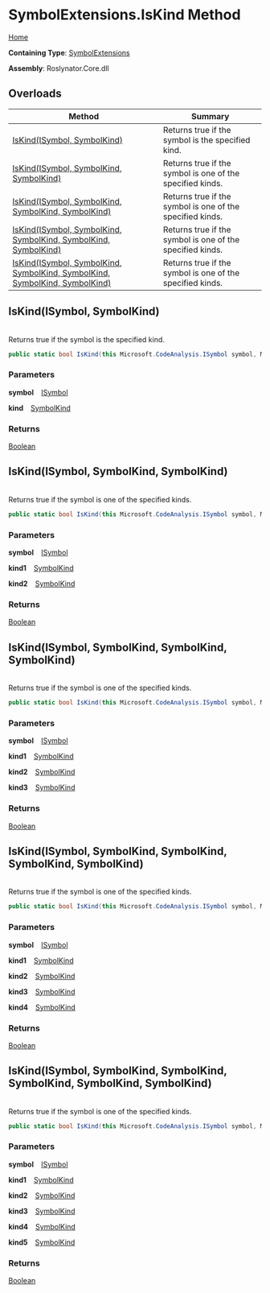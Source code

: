 # SymbolExtensions\.IsKind Method

[Home](../../../README.md)

**Containing Type**: [SymbolExtensions](../README.md)

**Assembly**: Roslynator\.Core\.dll

## Overloads

| Method | Summary |
| ------ | ------- |
| [IsKind(ISymbol, SymbolKind)](#Roslynator_SymbolExtensions_IsKind_Microsoft_CodeAnalysis_ISymbol_Microsoft_CodeAnalysis_SymbolKind_) | Returns true if the symbol is the specified kind\. |
| [IsKind(ISymbol, SymbolKind, SymbolKind)](#Roslynator_SymbolExtensions_IsKind_Microsoft_CodeAnalysis_ISymbol_Microsoft_CodeAnalysis_SymbolKind_Microsoft_CodeAnalysis_SymbolKind_) | Returns true if the symbol is one of the specified kinds\. |
| [IsKind(ISymbol, SymbolKind, SymbolKind, SymbolKind)](#Roslynator_SymbolExtensions_IsKind_Microsoft_CodeAnalysis_ISymbol_Microsoft_CodeAnalysis_SymbolKind_Microsoft_CodeAnalysis_SymbolKind_Microsoft_CodeAnalysis_SymbolKind_) | Returns true if the symbol is one of the specified kinds\. |
| [IsKind(ISymbol, SymbolKind, SymbolKind, SymbolKind, SymbolKind)](#Roslynator_SymbolExtensions_IsKind_Microsoft_CodeAnalysis_ISymbol_Microsoft_CodeAnalysis_SymbolKind_Microsoft_CodeAnalysis_SymbolKind_Microsoft_CodeAnalysis_SymbolKind_Microsoft_CodeAnalysis_SymbolKind_) | Returns true if the symbol is one of the specified kinds\. |
| [IsKind(ISymbol, SymbolKind, SymbolKind, SymbolKind, SymbolKind, SymbolKind)](#Roslynator_SymbolExtensions_IsKind_Microsoft_CodeAnalysis_ISymbol_Microsoft_CodeAnalysis_SymbolKind_Microsoft_CodeAnalysis_SymbolKind_Microsoft_CodeAnalysis_SymbolKind_Microsoft_CodeAnalysis_SymbolKind_Microsoft_CodeAnalysis_SymbolKind_) | Returns true if the symbol is one of the specified kinds\. |

## IsKind\(ISymbol, SymbolKind\) <a name="Roslynator_SymbolExtensions_IsKind_Microsoft_CodeAnalysis_ISymbol_Microsoft_CodeAnalysis_SymbolKind_"></a>

\
Returns true if the symbol is the specified kind\.

```csharp
public static bool IsKind(this Microsoft.CodeAnalysis.ISymbol symbol, Microsoft.CodeAnalysis.SymbolKind kind)
```

### Parameters

**symbol** &ensp; [ISymbol](https://docs.microsoft.com/en-us/dotnet/api/microsoft.codeanalysis.isymbol)

**kind** &ensp; [SymbolKind](https://docs.microsoft.com/en-us/dotnet/api/microsoft.codeanalysis.symbolkind)

### Returns

[Boolean](https://docs.microsoft.com/en-us/dotnet/api/system.boolean)

## IsKind\(ISymbol, SymbolKind, SymbolKind\) <a name="Roslynator_SymbolExtensions_IsKind_Microsoft_CodeAnalysis_ISymbol_Microsoft_CodeAnalysis_SymbolKind_Microsoft_CodeAnalysis_SymbolKind_"></a>

\
Returns true if the symbol is one of the specified kinds\.

```csharp
public static bool IsKind(this Microsoft.CodeAnalysis.ISymbol symbol, Microsoft.CodeAnalysis.SymbolKind kind1, Microsoft.CodeAnalysis.SymbolKind kind2)
```

### Parameters

**symbol** &ensp; [ISymbol](https://docs.microsoft.com/en-us/dotnet/api/microsoft.codeanalysis.isymbol)

**kind1** &ensp; [SymbolKind](https://docs.microsoft.com/en-us/dotnet/api/microsoft.codeanalysis.symbolkind)

**kind2** &ensp; [SymbolKind](https://docs.microsoft.com/en-us/dotnet/api/microsoft.codeanalysis.symbolkind)

### Returns

[Boolean](https://docs.microsoft.com/en-us/dotnet/api/system.boolean)

## IsKind\(ISymbol, SymbolKind, SymbolKind, SymbolKind\) <a name="Roslynator_SymbolExtensions_IsKind_Microsoft_CodeAnalysis_ISymbol_Microsoft_CodeAnalysis_SymbolKind_Microsoft_CodeAnalysis_SymbolKind_Microsoft_CodeAnalysis_SymbolKind_"></a>

\
Returns true if the symbol is one of the specified kinds\.

```csharp
public static bool IsKind(this Microsoft.CodeAnalysis.ISymbol symbol, Microsoft.CodeAnalysis.SymbolKind kind1, Microsoft.CodeAnalysis.SymbolKind kind2, Microsoft.CodeAnalysis.SymbolKind kind3)
```

### Parameters

**symbol** &ensp; [ISymbol](https://docs.microsoft.com/en-us/dotnet/api/microsoft.codeanalysis.isymbol)

**kind1** &ensp; [SymbolKind](https://docs.microsoft.com/en-us/dotnet/api/microsoft.codeanalysis.symbolkind)

**kind2** &ensp; [SymbolKind](https://docs.microsoft.com/en-us/dotnet/api/microsoft.codeanalysis.symbolkind)

**kind3** &ensp; [SymbolKind](https://docs.microsoft.com/en-us/dotnet/api/microsoft.codeanalysis.symbolkind)

### Returns

[Boolean](https://docs.microsoft.com/en-us/dotnet/api/system.boolean)

## IsKind\(ISymbol, SymbolKind, SymbolKind, SymbolKind, SymbolKind\) <a name="Roslynator_SymbolExtensions_IsKind_Microsoft_CodeAnalysis_ISymbol_Microsoft_CodeAnalysis_SymbolKind_Microsoft_CodeAnalysis_SymbolKind_Microsoft_CodeAnalysis_SymbolKind_Microsoft_CodeAnalysis_SymbolKind_"></a>

\
Returns true if the symbol is one of the specified kinds\.

```csharp
public static bool IsKind(this Microsoft.CodeAnalysis.ISymbol symbol, Microsoft.CodeAnalysis.SymbolKind kind1, Microsoft.CodeAnalysis.SymbolKind kind2, Microsoft.CodeAnalysis.SymbolKind kind3, Microsoft.CodeAnalysis.SymbolKind kind4)
```

### Parameters

**symbol** &ensp; [ISymbol](https://docs.microsoft.com/en-us/dotnet/api/microsoft.codeanalysis.isymbol)

**kind1** &ensp; [SymbolKind](https://docs.microsoft.com/en-us/dotnet/api/microsoft.codeanalysis.symbolkind)

**kind2** &ensp; [SymbolKind](https://docs.microsoft.com/en-us/dotnet/api/microsoft.codeanalysis.symbolkind)

**kind3** &ensp; [SymbolKind](https://docs.microsoft.com/en-us/dotnet/api/microsoft.codeanalysis.symbolkind)

**kind4** &ensp; [SymbolKind](https://docs.microsoft.com/en-us/dotnet/api/microsoft.codeanalysis.symbolkind)

### Returns

[Boolean](https://docs.microsoft.com/en-us/dotnet/api/system.boolean)

## IsKind\(ISymbol, SymbolKind, SymbolKind, SymbolKind, SymbolKind, SymbolKind\) <a name="Roslynator_SymbolExtensions_IsKind_Microsoft_CodeAnalysis_ISymbol_Microsoft_CodeAnalysis_SymbolKind_Microsoft_CodeAnalysis_SymbolKind_Microsoft_CodeAnalysis_SymbolKind_Microsoft_CodeAnalysis_SymbolKind_Microsoft_CodeAnalysis_SymbolKind_"></a>

\
Returns true if the symbol is one of the specified kinds\.

```csharp
public static bool IsKind(this Microsoft.CodeAnalysis.ISymbol symbol, Microsoft.CodeAnalysis.SymbolKind kind1, Microsoft.CodeAnalysis.SymbolKind kind2, Microsoft.CodeAnalysis.SymbolKind kind3, Microsoft.CodeAnalysis.SymbolKind kind4, Microsoft.CodeAnalysis.SymbolKind kind5)
```

### Parameters

**symbol** &ensp; [ISymbol](https://docs.microsoft.com/en-us/dotnet/api/microsoft.codeanalysis.isymbol)

**kind1** &ensp; [SymbolKind](https://docs.microsoft.com/en-us/dotnet/api/microsoft.codeanalysis.symbolkind)

**kind2** &ensp; [SymbolKind](https://docs.microsoft.com/en-us/dotnet/api/microsoft.codeanalysis.symbolkind)

**kind3** &ensp; [SymbolKind](https://docs.microsoft.com/en-us/dotnet/api/microsoft.codeanalysis.symbolkind)

**kind4** &ensp; [SymbolKind](https://docs.microsoft.com/en-us/dotnet/api/microsoft.codeanalysis.symbolkind)

**kind5** &ensp; [SymbolKind](https://docs.microsoft.com/en-us/dotnet/api/microsoft.codeanalysis.symbolkind)

### Returns

[Boolean](https://docs.microsoft.com/en-us/dotnet/api/system.boolean)

